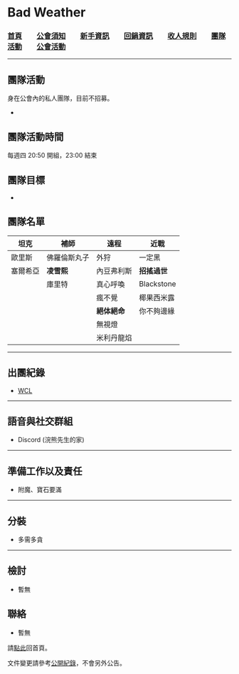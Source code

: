 # Bad Weather
### [首頁](index.html)　　[公會須知](guidelines.html)　　[新手資訊](newbies.html)　　[回鍋資訊](oldfriends.html)　　[收人規則](recruitment.html)　　[團隊活動](raid.html)　　[公會活動](activities.html)

---

## 團隊活動

身在公會內的私人團隊，目前不招募。

-

## 團隊活動時間

每週四 20:50 開組，23:00 結束

## 團隊目標

-

## 團隊名單

| **坦克**            | **補師**             | **遠程**            | **近戰**            |
| ------------------- | ------------------- | ------------------- | ------------------- |
| 歐里斯              |  佛羅倫斯丸子            |     外狩     |       一定黑       |
|  塞爾希亞            |   **凌雪熙**             |      內豆弗利斯        |      **招搖過世**           |
|                     |      庫里特         |  真心呼喚      |            Blackstone   |
|                     |                     |     瘋不覺            |     椰果西米露         |
|                     |                     |      **絕体絕命**           |    你不夠邊緣           |
|                     |                     |        無視燈      |            |
|                     |                     |    米利丹龍焰        |             |


---

## 出團紀錄

- [WCL](https://www.warcraftlogs.com/)

--- 

## 語音與社交群組

- Discord (浣熊先生的家)

---

## 準備工作以及責任

- 附魔、寶石要滿

---
## 分裝

- 多需多貪

---

## 檢討

- 暫無

## 聯絡

- 暫無

請[點此](index.html)回首頁。

文件變更請參考[公開紀錄](https://github.com/dalechou/badweather.tw/commits/master/浣熊團.md)，不會另外公告。
